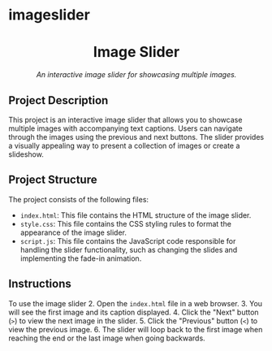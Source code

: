 # imageslider
<h1 align="center">
  Image Slider
</h1>

<p align="center">
  <em>An interactive image slider for showcasing multiple images.</em>
</p>

## Project Description
This project is an interactive image slider that allows you to showcase multiple images with accompanying text captions. Users can navigate through the images using the previous and next buttons. The slider provides a visually appealing way to present a collection of images or create a slideshow.

## Project Structure
The project consists of the following files:

- `index.html`: This file contains the HTML structure of the image slider.
- `style.css`: This file contains the CSS styling rules to format the appearance of the image slider.
- `script.js`: This file contains the JavaScript code responsible for handling the slider functionality, such as changing the slides and implementing the fade-in animation.


## Instructions
To use the image slider
2. Open the `index.html` file in a web browser.
3. You will see the first image and its caption displayed.
4. Click the "Next" button (`>`) to view the next image in the slider.
5. Click the "Previous" button (`<`) to view the previous image.
6. The slider will loop back to the first image when reaching the end or the last image when going backwards.

